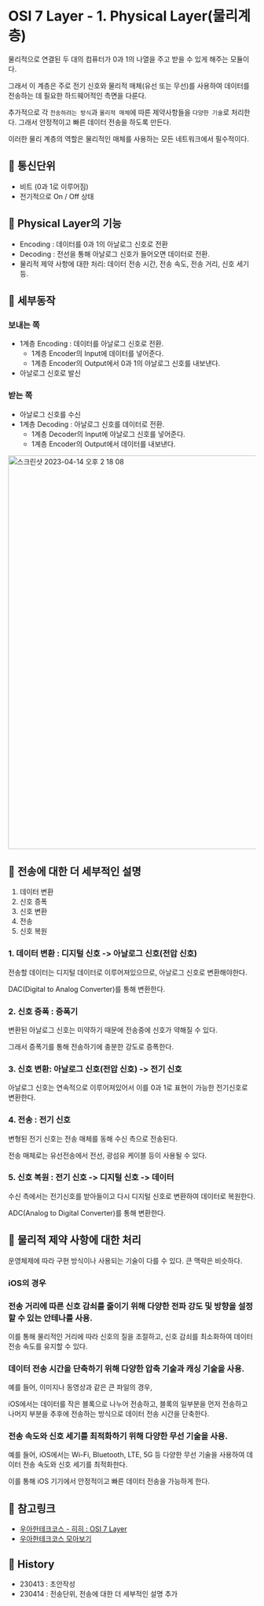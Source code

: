 # OSI 7 Layer - 1. Physical Layer(물리계층)

물리적으로 연결된 두 대의 컴퓨터가 0과 1의 나열을 주고 받을 수 있게 해주는 모듈이다.

그래서 이 계층은 주로 전기 신호와 물리적 매체(유선 또는 무선)를 사용하여 데이터를 전송하는 데 필요한 하드웨어적인 측면을 다룬다.

추가적으로 각 `전송하려는 방식`과 `물리적 매체`에 따른 제약사항들을 `다양한 기술`로 처리한다. 그래서 안정적이고 빠른 데이터 전송을 하도록 만든다.

이러한 물리 계층의 역할은 물리적인 매체를 사용하는 모든 네트워크에서 필수적이다.


## 📌 통신단위
- 비트 (0과 1로 이루어짐)
- 전기적으로 On / Off 상태


## 📌 Physical Layer의 기능

- Encoding : 데이터를 0과 1의 아날로그 신호로 전환
- Decoding : 전선을 통해 아날로그 신호가 들어오면 데이터로 전환.
- 물리적 제약 사항에 대한 처리: 데이터 전송 시간, 전송 속도, 전송 거리, 신호 세기 등.


## 📌 세부동작
### 보내는 쪽
- 1계층 Encoding : 데이터를 아날로그 신호로 전환.
    - 1계층 Encoder의 Input에 데이터를 넣어준다.
    - 1계층 Encoder의 Output에서 0과 1의 아날로그 신호를 내보낸다.
- 아날로그 신호로 발신

### 받는 쪽
- 아날로그 신호를 수신
- 1계층 Decoding : 아날로그 신호를 데이터로 전환.
    - 1계층 Decoder의 Input에 아날로그 신호를 넣어준다.
    - 1계층 Encoder의 Output에서 데이터를 내보낸다.

<img width="800" alt="스크린샷 2023-04-14 오후 2 18 08" src="https://user-images.githubusercontent.com/76529148/231948056-ffe4d0cb-a5b9-4d46-9aca-96b3005605b5.png">



## 📌 전송에 대한 더 세부적인 설명

1. 데이터 변환
2. 신호 증폭
3. 신호 변환
4. 전송
5. 신호 복원

### 1. 데이터 변환 : 디지털 신호 -> 아날로그 신호(전압 신호)
전송할 데이터는 디지털 데이터로 이루어져있으므로, 아날로그 신호로 변환해야한다. 

DAC(Digital to Analog Converter)를 통해 변환한다. 

### 2. 신호 증폭 : 증폭기
변환된 아날로그 신호는 미약하기 때문에 전송중에 신호가 약해질 수 있다.

그래서 증폭기를 통해 전송하기에 충분한 강도로 증폭한다. 

### 3. 신호 변환: 아날로그 신호(전압 신호) -> 전기 신호

아날로그 신호는 연속적으로 이루어져있어서 이를 0과 1로 표현이 가능한 전기신호로 변환한다.

### 4. 전송 : 전기 신호
변형된 전기 신호는 전송 매체를 동해 수신 측으로 전송된다.

전송 매체로는 유선전송에서 전선, 광섬유 케이블 등이 사용될 수 있다.

### 5. 신호 복원 : 전기 신호 -> 디지털 신호 -> 데이터
수신 측에서는 전기신호를 받아들이고 다시 디지털 신호로 변환하여 데이터로 복원한다.

ADC(Analog to Digital Converter)를 통해 변환한다.


## 📌 물리적 제약 사항에 대한 처리
운영체제에 따라 구현 방식이나 사용되는 기술이 다를 수 있다. 큰 맥락은 비슷하다.

### iOS의 경우

### 전송 거리에 따른 신호 감쇠를 줄이기 위해 다양한 전파 강도 및 방향을 설정할 수 있는 안테나를 사용.
 이를 통해 물리적인 거리에 따라 신호의 질을 조절하고, 신호 감쇠를 최소화하여 데이터 전송 속도를 유지할 수 있다.

### 데이터 전송 시간을 단축하기 위해 다양한 압축 기술과 캐싱 기술을 사용.
예를 들어, 이미지나 동영상과 같은 큰 파일의 경우,

iOS에서는 데이터를 작은 블록으로 나누어 전송하고, 블록의 일부분을 먼저 전송하고 나머지 부분을 추후에 전송하는 방식으로 데이터 전송 시간을 단축한다.

### 전송 속도와 신호 세기를 최적화하기 위해 다양한 무선 기술을 사용.

예를 들어, iOS에서는 Wi-Fi, Bluetooth, LTE, 5G 등 다양한 무선 기술을 사용하여 데이터 전송 속도와 신호 세기를 최적화한다.

이를 통해 iOS 기기에서 안정적이고 빠른 데이터 전송을 가능하게 한다.


## 📌 참고링크
- [우아한테크코스 - 히히 : OSI 7 Layer](https://www.youtube.com/watch?v=1pfTxp25MA8)
- [우아한테크코스 모아보기](https://github.com/365kim/techotalk)


## 📌 History
- 230413 : 초안작성
- 230414 : 전송단위, 전송에 대한 더 세부적인 설명 추가

